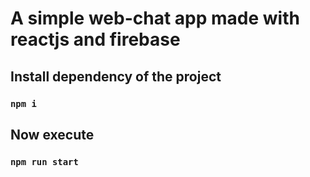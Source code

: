 # A simple web-chat app made with reactjs and firebase 

## Install dependency of the project
### `npm i`
## Now execute
### `npm run start` 
